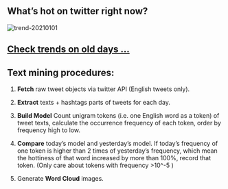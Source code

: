 ## What’s hot on twitter right now?

![trend-20210101][wordcloud]

[wordcloud]: https://raw.githubusercontent.com/xdqc/tweet-trend-everyday/master/word-cloud/trend-20210101.png?token=AF5V4P7ADR6KQBZ4CEDTNIK6AXRMU "trend-20210101"

## [Check trends on old days ...](https://github.com/xdqc/tweet-trend-everyday/tree/master/word-cloud)

## Text mining procedures:

1. **Fetch** raw tweet objects via twitter API (English tweets only).

2. **Extract** texts + hashtags parts of tweets for each day.

3. **Build Model** Count unigram tokens (i.e. one English word as a token) of tweet texts, calculate the occurrence frequency of each token, order by frequency high to low.

4. **Compare** today’s model and yesterday’s model. If today’s frequency of one token is higher than 2 times of yesterday’s frequency, which mean the hottiness of that word increased by more than 100%, record that token. (Only care about tokens with frequency >10^-5 )

5. Generate **Word Cloud** images.
